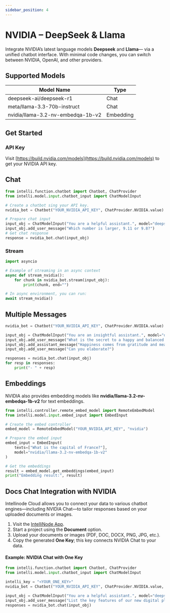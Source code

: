 ```yaml
---
sidebar_position: 4
---
```


# NVIDIA – DeepSeek & Llama

Integrate NVIDIA’s latest language models **Deepseek** and **Llama**— via a unified chatbot interface.
With minimal code changes, you can switch between NVIDIA, OpenAI, and other providers.

## Supported Models

| Model Name                                 | Type       |
|--------------------------------------------|------------|
| deepseek-ai/deepseek-r1                    | Chat       |
| meta/llama-3.3-70b-instruct                | Chat       |
| nvidia/llama-3.2-nv-embedqa-1b-v2          | Embedding  |

## Get Started

### API Key
Visit [https://build.nvidia.com/models](https://build.nvidia.com/models) to get your NVIDIA API key.

## Chat

```python
from intelli.function.chatbot import Chatbot, ChatProvider
from intelli.model.input.chatbot_input import ChatModelInput

# Create a chatbot sing your API key.
nvidia_bot = Chatbot("YOUR_NVIDIA_API_KEY", ChatProvider.NVIDIA.value)

# Prepare chat input
input_obj = ChatModelInput("You are a helpful assistant.", model="deepseek-ai/deepseek-r1", max_tokens=512, temperature=0.6)
input_obj.add_user_message("Which number is larger, 9.11 or 9.8?")
# Get chat response
response = nvidia_bot.chat(input_obj)
```

### Stream
```python
import asyncio

# Example of streaming in an async context
async def stream_nvidia():
    for chunk in nvidia_bot.stream(input_obj):
        print(chunk, end="")

# In async environment, you can run:
await stream_nvidia()
```


## Multiple Messages

```python
nvidia_bot = Chatbot("YOUR_NVIDIA_API_KEY", ChatProvider.NVIDIA.value)

input_obj = ChatModelInput("You are an insightful assistant.", model="deepseek-ai/deepseek-r1", max_tokens=512, temperature=0.6)
input_obj.add_user_message("What is the secret to a happy and balanced life?")
input_obj.add_assistant_message("Happiness comes from gratitude and meaningful connections.")
input_obj.add_user_message("Can you elaborate?")

responses = nvidia_bot.chat(input_obj)
for resp in responses:
    print("- " + resp)
```

## Embeddings

NVIDIA also provides embedding models like **nvidia/llama-3.2-nv-embedqa-1b-v2** for text embeddings.

```python
from intelli.controller.remote_embed_model import RemoteEmbedModel
from intelli.model.input.embed_input import EmbedInput

# Create the embed controller
embed_model = RemoteEmbedModel("YOUR_NVIDIA_API_KEY", "nvidia")

# Prepare the embed input
embed_input = EmbedInput(
    texts=["What is the capital of France?"],
    model="nvidia/llama-3.2-nv-embedqa-1b-v2"
)

# Get the embeddings
result = embed_model.get_embeddings(embed_input)
print("Embedding result:", result)
```

## Docs Chat Integration with NVIDIA

Intellinode Cloud allows you to connect your data to various chatbot engines—including NVIDIA Chat—to tailor responses based on your uploaded documents or images.

1. Visit the [IntelliNode App](https://app.intellinode.ai/).
2. Start a project using the **Document** option.
3. Upload your documents or images (PDF, DOC, DOCX, PNG, JPG, etc.).
4. Copy the generated **One Key**; this key connects NVIDIA Chat to your data.

#### Example: NVIDIA Chat with One Key

```python
from intelli.function.chatbot import Chatbot, ChatProvider
from intelli.model.input.chatbot_input import ChatModelInput

intelli_key = "<YOUR_ONE_KEY>"
nvidia_bot = Chatbot("YOUR_NVIDIA_API_KEY", ChatProvider.NVIDIA.value, options={"one_key": intelli_key})

input_obj = ChatModelInput("You are a helpful assistant.", model="deepseek-ai/deepseek-r1", max_tokens=512, temperature=0.6)
input_obj.add_user_message("List the key features of our new digital platform.")
responses = nvidia_bot.chat(input_obj)
```
